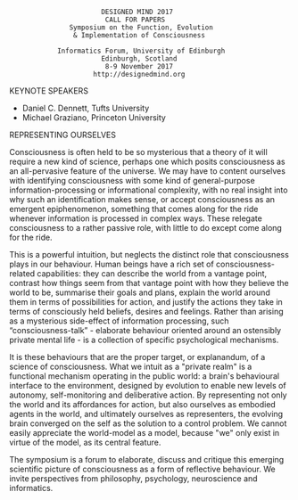                            DESIGNED MIND 2017
                            CALL FOR PAPERS
                   Symposium on the Function, Evolution
                    & Implementation of Consciousness

                Informatics Forum, University of Edinburgh
                           Edinburgh, Scotland
                            8-9 November 2017
                         http://designedmind.org

KEYNOTE SPEAKERS

* Daniel C. Dennett, Tufts University
* Michael Graziano, Princeton University

REPRESENTING OURSELVES

Consciousness is often held to be so mysterious that a theory of it will
require a new kind of science, perhaps one which posits consciousness as an
all-pervasive feature of the universe. We may have to content ourselves with
identifying consciousness with some kind of general-purpose
information-processing or informational complexity, with no real insight into
why such an identification makes sense, or accept consciousness as an emergent
epiphenomenon, something that comes along for the ride whenever information is
processed in complex ways. These relegate consciousness to a rather passive
role, with little to do except come along for the ride.

This is a powerful intuition, but neglects the distinct role that
consciousness plays in our behaviour. Human beings have a rich set of
consciousness-related capabilities: they can describe the world from a vantage
point, contrast how things seem from that vantage point with how they believe
the world to be, summarise their goals and plans, explain the world around
them in terms of possibilities for action, and justify the actions they take
in terms of consciously held beliefs, desires and feelings. Rather than
arising as a mysterious side-effect of information processing, such
“consciousness-talk” - elaborate behaviour oriented around an ostensibly
private mental life - is a collection of specific psychological mechanisms.

It is these behaviours that are the proper target, or explanandum, of a
science of consciousness. What we intuit as a "private realm" is a functional
mechanism operating in the public world: a brain's behavioural interface to
the environment, designed by evolution to enable new levels of autonomy,
self-monitoring and deliberative action. By representing not only the world
and its affordances for action, but also ourselves as embodied agents in the
world, and ultimately ourselves as representers, the evolving brain converged
on the self as the solution to a control problem. We cannot easily appreciate
the world-model as a model, because "we" only exist in virtue of the model, as
its central feature.

The symposium is a forum to elaborate, discuss and critique this emerging
scientific picture of consciousness as a form of reflective behaviour. We
invite perspectives from philosophy, psychology, neuroscience and informatics.
